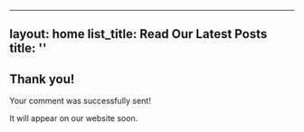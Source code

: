<!-- comment-success.markdown -->
---
layout: home
list_title: Read Our Latest Posts
title: ''
---

## Thank you!

Your comment was successfully sent!

It will appear on our website soon.